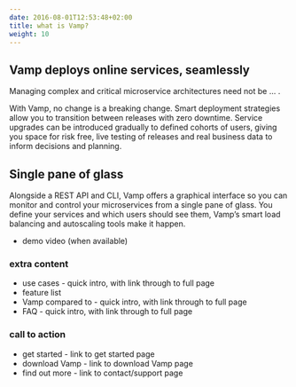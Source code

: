 ```yaml
---
date: 2016-08-01T12:53:48+02:00
title: what is Vamp?
weight: 10
---
```


## Vamp deploys online services, seamlessly

Managing complex and critical microservice architectures need not be ... .

With Vamp, no change is a breaking change. Smart deployment strategies allow you to transition between releases with zero downtime. 
Service upgrades can be introduced gradually to defined cohorts of users, giving you space for risk free, live testing of releases and real business data to inform decisions and planning.



## Single pane of glass
Alongside a REST API and CLI, Vamp offers a graphical interface so you can monitor and control your microservices from a single pane of glass.
You define your services and which users should see them, Vamp’s smart load balancing and autoscaling tools make it happen.

* demo video (when available)

### extra content
* use cases - quick intro, with link through to full page
* feature list
* Vamp compared to - quick intro, with link through to full page
* FAQ - quick intro, with link through to full page

### call to action
* get started - link to get started page
* download Vamp - link to download Vamp page
* find out more - link to contact/support page
